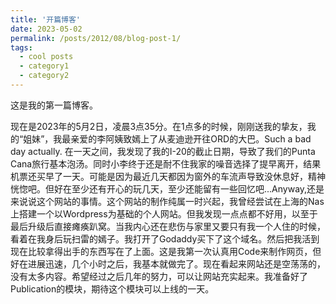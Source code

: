 ```yaml
---
title: '开篇博客'
date: 2023-05-02
permalink: /posts/2012/08/blog-post-1/
tags:
  - cool posts
  - category1
  - category2
---
```


这是我的第一篇博客。

现在是2023年的5月2日，凌晨3点35分。在1点多的时候，刚刚送我的挚友，我的“姐妹”，我最亲爱的李阿姨致嫣上了从麦迪逊开往ORD的大巴。Such a bad day actually. 在一天之间，我发现了我的I-20的截止日期，导致了我们的Punta Cana旅行基本泡汤。同时小李终于还是耐不住我家的噪音选择了提早离开，结果机票还买早了一天。可能是因为最近几天都因为窗外的车流声导致没休息好，精神恍惚吧。但好在至少还有开心的玩几天，至少还能留有一些回忆吧...Anyway,还是来说说这个网站的事情。这个网站的制作纯属一时兴起，我曾经尝试在上海的Nas上搭建一个以Wordpress为基础的个人网站。但我发现一点点都不好用，以至于最后升级后直接瘫痪趴窝。当我内心还在悲伤与家里又要只有我一个人住的时候，看着在我身后玩扫雷的嫣子。我打开了Godaddy买下了这个域名。然后把我活到现在比较拿得出手的东西写在了上面。这是我第一次认真用Code来制作网页，但好在进展迅速，几个小时之后，我基本就做完了。现在看起来网站还是空荡荡的，没有太多内容。希望经过之后几年的努力，可以让网站充实起来。我准备好了Publication的模块，期待这个模块可以上线的一天。
